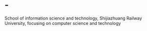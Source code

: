 # -
School of information science and technology, Shijiazhuang Railway University, focusing on computer science and technology
